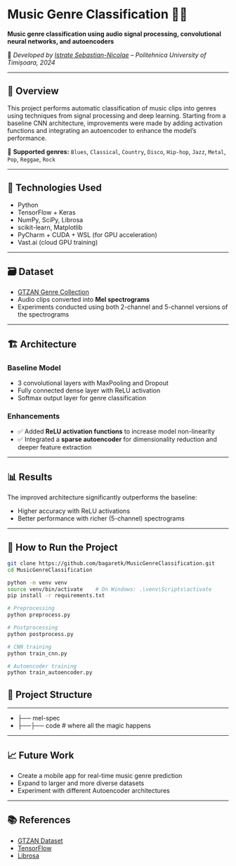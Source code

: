 # Music Genre Classification 🎵🎶

**Music genre classification using audio signal processing, convolutional neural networks, and autoencoders**

📁 _Developed by [Istrate Sebastian-Nicolae](https://github.com/bagaretk) – Politehnica University of Timișoara, 2024_

---

## 📌 Overview

This project performs automatic classification of music clips into genres using techniques from signal processing and deep learning. Starting from a baseline CNN architecture, improvements were made by adding activation functions and integrating an autoencoder to enhance the model’s performance.

🎯 **Supported genres:** `Blues`, `Classical`, `Country`, `Disco`, `Hip-hop`, `Jazz`, `Metal`, `Pop`, `Reggae`, `Rock`

---

## 🧠 Technologies Used

- Python  
- TensorFlow + Keras  
- NumPy, SciPy, Librosa  
- scikit-learn, Matplotlib  
- PyCharm + CUDA + WSL (for GPU acceleration)  
- Vast.ai (cloud GPU training)  

---

## 🗃️ Dataset

- [GTZAN Genre Collection](http://marsyas.info/downloads/datasets.html)  
- Audio clips converted into **Mel spectrograms**  
- Experiments conducted using both 2-channel and 5-channel versions of the spectrograms  

---

## 🏗️ Architecture

### Baseline Model
- 3 convolutional layers with MaxPooling and Dropout  
- Fully connected dense layer with ReLU activation  
- Softmax output layer for genre classification  

### Enhancements
- ✅ Added **ReLU activation functions** to increase model non-linearity  
- ✅ Integrated a **sparse autoencoder** for dimensionality reduction and deeper feature extraction  

---

## 📊 Results

The improved architecture significantly outperforms the baseline:

- Higher accuracy with ReLU activations  
- Better performance with richer (5-channel) spectrograms  

---

## 🚀 How to Run the Project

```bash
git clone https://github.com/bagaretk/MusicGenreClassification.git
cd MusicGenreClassification

python -m venv venv
source venv/bin/activate    # On Windows: .\venv\Scripts\activate
pip install -r requirements.txt

# Preprocessing
python preprocess.py

# Postprocessing
python postprocess.py

# CNN training
python train_cnn.py

# Autoencoder training
python train_autoencoder.py
```
## 📁 Project Structure
--- 
- ├── mel-spec
- ├──├── code # where all the magic happens

---

## 📈 Future Work

- Create a mobile app for real-time music genre prediction  
- Expand to larger and more diverse datasets  
- Experiment with different Autoencoder architectures  

---

## 📚 References

- [GTZAN Dataset](http://marsyas.info/downloads/datasets.html)  
- [TensorFlow](https://www.tensorflow.org/)  
- [Librosa](https://librosa.org/)  

